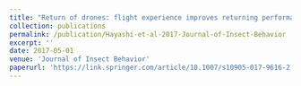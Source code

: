 ```yaml
---
title: "Return of drones: flight experience improves returning performance in honeybee drones"
collection: publications
permalink: /publication/Hayashi-et-al-2017-Journal-of-Insect-Behavior
excerpt: ''
date: 2017-05-01
venue: 'Journal of Insect Behavior'
paperurl: 'https://link.springer.com/article/10.1007/s10905-017-9616-2'
---
```


<!-- 論文の要約・解説など入れたければここ打つ -->
